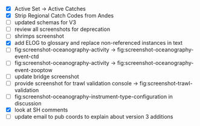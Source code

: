 - [x] Active Set -> Active Catches
- [x] Strip Regional Catch Codes from Andes
- [ ] updated schemas for V3
- [ ] review all screenshots for deprecation
- [ ] shrimps screenshot
- [x] add ELOG to glossary and replace non-referenced instances in text
- [ ] fig:screenshot-oceanography-activity -> fig:screenshot-oceanography-event-ctd
- [ ] fig:screenshot-oceanography-activity -> fig:screenshot-oceanography-event-zooptow
- [ ] update bridge screenshot
- [ ] provide screenshot for trawl validation console -> fig:screenshot-trawl-validation
- [ ] fig:screenshot-oceanography-instrument-type-configuration in discussion
- [x] look at SH comments
- [ ] update email to pub coords to explain about version 3 additions
